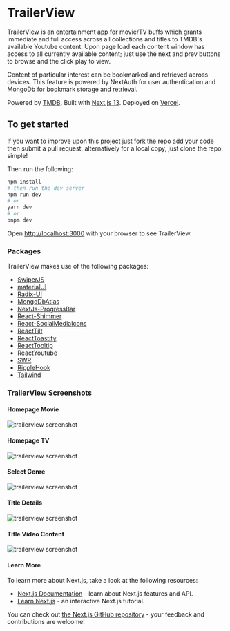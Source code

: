 # TrailerView

TrailerView is an entertainment app for movie/TV buffs which grants immediate and full access across all collections and titles to TMDB's available Youtube content. Upon page load each content window has access to all currently available content; just use the next and prev buttons to browse and the click play to view.

Content of particular interest can be bookmarked and retrieved across devices. This feature is powered by NextAuth for user authentication and MongoDb for bookmark storage and retrieval. 

Powered by [TMDB](https://www.themoviedb.org/?language=en-US). Built with [Next.js 13](https://nextjs.org/). Deployed on [Vercel](https://vercel.com/new?utm_medium=default-template&filter=next.js&utm_source=create-next-app&utm_campaign=create-next-app-readme).
## To get started

If you want to improve upon this project just fork the repo add your code then submit a pull request, alternatively for a local copy, just clone the repo, simple! 

Then run the following:

```bash
npm install
# then run the dev server
npm run dev
# or
yarn dev
# or
pnpm dev
```

Open [http://localhost:3000](http://localhost:3000) with your browser to see TrailerView.

### Packages


TrailerView makes use of the following packages:

- [SwiperJS](https://swiperjs.com/)
- [materialUI](https://mui.com/material-ui/)
- [Radix-UI](https://www.radix-ui.com/)
- [MongoDbAtlas](https://www.mongodb.com/atlas/database)
- [NextJs-ProgressBar](https://www.npmjs.com/package/nextjs-progressbar)
- [React-Shimmer](https://www.npmjs.com/package/react-shimmer)
- [React-SocialMediaIcons](https://www.npmjs.com/package/react-social-icons)
- [ReactTilt](https://www.npmjs.com/package/react-tilt)
- [ReactToastify](https://www.npmjs.com/package/react-toastify)
- [ReactTooltip](https://www.npmjs.com/package/react-tooltip)
- [ReactYoutube](https://www.npmjs.com/package/react-youtube)
- [SWR](https://www.npmjs.com/package/swr)
- [RippleHook](https://www.npmjs.com/package/use-ripple-hook)
- [Tailwind](https://tailwindcss.com/)


### TrailerView Screenshots

#### Homepage Movie
<img src="./public/assets/TrailerViewHome.jpg" alt="trailerview screenshot">

#### Homepage TV
<img src="./public/assets/TrailerViewTV.jpg" alt="trailerview screenshot">

#### Select Genre
<img src="./public/assets/TrailerViewGenre.jpg" alt="trailerview screenshot">

#### Title Details
<img src="./public/assets/TrailerViewDetail.jpg" alt="trailerview screenshot">

#### Title Video Content
<img src="./public/assets/TrailerViewTrailer.jpg" alt="trailerview screenshot">



#### Learn More

To learn more about Next.js, take a look at the following resources:

- [Next.js Documentation](https://nextjs.org/docs) - learn about Next.js features and API.
- [Learn Next.js](https://nextjs.org/learn) - an interactive Next.js tutorial.

You can check out [the Next.js GitHub repository](https://github.com/vercel/next.js/) - your feedback and contributions are welcome!


